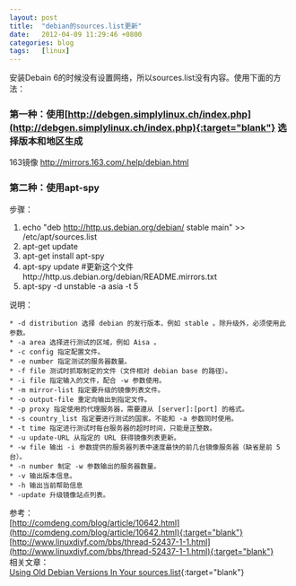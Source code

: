 ```yaml
---
layout: post
title:  "debian的sources.list更新"
date:   2012-04-09 11:29:46 +0800
categories: blog
tags:   [linux]
---
```

安装Debain 6的时候没有设置网络，所以sources.list没有内容。使用下面的方法：

### 第一种：使用[http://debgen.simplylinux.ch/index.php](http://debgen.simplylinux.ch/index.php){:target="blank"} 选择版本和地区生成
163镜像 http://mirrors.163.com/.help/debian.html

### 第二种：使用apt-spy

步骤： 

1. echo "deb http://http.us.debian.org/debian/ stable main" >> /etc/apt/sources.list
2. apt-get update
3. apt-get install apt-spy
4. apt-spy update #更新这个文件http://http.us.debian.org/debian/README.mirrors.txt
5. apt-spy -d unstable -a asia -t 5

说明：

    * -d distribution 选择 debian 的发行版本，例如 stable 。除升级外，必须使用此参数。
    * -a area 选择进行测试的区域，例如 Aisa 。
    * -c config 指定配置文件。
    * -e number 指定测试的服务器数量。
    * -f file 测试时抓取制定的文件（文件相对 debian base 的路径）。
    * -i file 指定输入的文件，配合 -w 参数使用。
    * -m mirror-list 指定要升级的镜像列表文件。
    * -o output-file 重定向输出到指定文件。
    * -p proxy 指定使用的代理服务器，需要遵从 [server]:[port] 的格式。
    * -s country_list 指定要进行测试的国家。不能和 -a 参数同时使用。
    * -t time 指定进行测试时每台服务器的超时时间，只能是正整数。
    * -u update-URL 从指定的 URL 获得镜像列表更新。
    * -w file 输出 -i 参数提供的服务器列表中速度最快的前几台镜像服务器（缺省是前 5 台）。
    * -n number 制定 -w 参数输出的服务器数量。
    * -v 输出版本信息。
    * -h 输出当前帮助信息
    * -update 升级镜像站点列表。


参考：         
[http://comdeng.com/blog/article/10642.html](http://comdeng.com/blog/article/10642.html){:target="blank"}               
[http://www.linuxdiyf.com/bbs/thread-52437-1-1.html](http://www.linuxdiyf.com/bbs/thread-52437-1-1.html){:target="blank"}               
相关文章：        
[Using Old Debian Versions In Your sources.list](http://www.howtoforge.com/using-old-debian-versions-in-your-sources.list){:target="blank"}